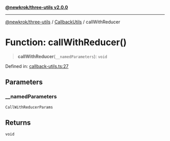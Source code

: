 [**@newkrok/three-utils v2.0.0**](../../../../README.md)

***

[@newkrok/three-utils](../../../../globals.md) / [CallbackUtils](../README.md) / callWithReducer

# Function: callWithReducer()

> **callWithReducer**(`__namedParameters`): `void`

Defined in: [callback-utils.ts:27](https://github.com/NewKrok/three-utils/blob/8b62813b0bd4d9cac17cb2423f600f7f4b2f5818/src/callback-utils.ts#L27)

## Parameters

### \_\_namedParameters

`CallWithReducerParams`

## Returns

`void`
